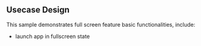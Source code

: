 ## Usecase Design

This sample demonstrates full screen feature basic functionalities, include:

* launch app in fullscreen state

